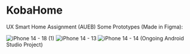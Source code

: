 # KobaHome
UX Smart Home Assignment (AUEB)
Some Prototypes (Made in Figma):




![iPhone 14 - 18 (1)](https://user-images.githubusercontent.com/124891002/236465831-6ba4c901-ebc0-4e63-a86a-4776c00cce70.png)
![iPhone 14 - 13](https://user-images.githubusercontent.com/124891002/236465495-5b820005-444e-493c-8558-2532029b76be.png)
![iPhone 14 - 14](https://user-images.githubusercontent.com/124891002/236465497-4b57891c-8d19-440e-ac7f-d9d39b41a5af.png)
(Ongoing Android Studio Project)
